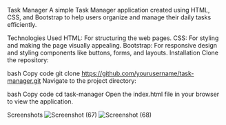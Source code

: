Task Manager
A simple Task Manager application created using HTML, CSS, and Bootstrap to help users organize and manage their daily tasks efficiently.

Technologies Used
HTML: For structuring the web pages.
CSS: For styling and making the page visually appealing.
Bootstrap: For responsive design and styling components like buttons, forms, and layouts.
Installation
Clone the repository:

bash
Copy code
git clone https://github.com/yourusername/task-manager.git
Navigate to the project directory:

bash
Copy code
cd task-manager
Open the index.html file in your browser to view the application.

Screenshots
![Screenshot (67)](https://github.com/user-attachments/assets/a801fb39-1ffc-49f3-8a1c-37730032def8)
![Screenshot (68)](https://github.com/user-attachments/assets/3ec04599-7039-4666-ad4a-048126bf5ee2)
